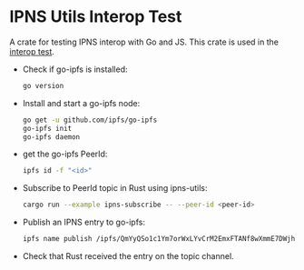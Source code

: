 # IPNS Utils Interop Test

A crate for testing IPNS interop with Go and JS. This crate is used in the [interop test](todo!).

-   Check if go-ipfs is installed:

    ```bash
    go version
    ```

-   Install and start a go-ipfs node:

    ```bash
    go get -u github.com/ipfs/go-ipfs
    go-ipfs init
    go-ipfs daemon
    ```

-   get the go-ipfs PeerId:
    ```bash
    ipfs id -f "<id>"
    ```
-   Subscribe to PeerId topic in Rust using ipns-utils:
    ```bash
    cargo run --example ipns-subscribe -- --peer-id <peer-id>
    ```
-   Publish an IPNS entry to go-ipfs:

    ```bash
    ipfs name publish /ipfs/QmYyQSo1c1Ym7orWxLYvCrM2EmxFTANf8wXmmE7DWjhx5N
    ```

-   Check that Rust received the entry on the topic channel.
